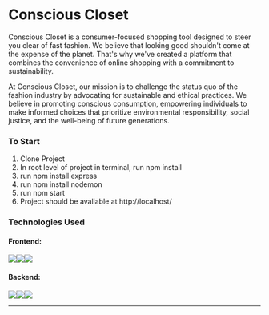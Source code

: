 # Conscious Closet

Conscious Closet is a consumer-focused shopping tool designed to steer you clear of fast fashion. We believe that looking good shouldn't come at the expense of the planet. That's why we've created a platform that combines the convenience of online shopping with a commitment to sustainability.

At Conscious Closet, our mission is to challenge the status quo of the fashion industry by advocating for sustainable and ethical practices. We believe in promoting conscious consumption, empowering individuals to make informed choices that prioritize environmental responsibility, social justice, and the well-being of future generations. 

### To Start
1. Clone Project
2. In root level of project in terminal, run npm install
3. run npm install express
4. run npm install nodemon
5. run npm start
6. Project should be avaliable at http://localhost/


### Technologies Used
#### Frontend: 
<img src="https://img.shields.io/badge/html5-E34F26?style=for-the-badge&logo=html5&logoColor=white"><img src="https://img.shields.io/badge/css-1572B6?style=for-the-badge&logo=css3&logoColor=white"><img src="https://img.shields.io/badge/javascript-F7DF1E?style=for-the-badge&logo=javascript&logoColor=black">

#### Backend: 

<img src="https://img.shields.io/badge/node.js-339933?style=for-the-badge&logo=Node.js&logoColor=white"><img src="https://img.shields.io/badge/express-000000?style=for-the-badge&logo=express&logoColor=white"><img src="https://img.shields.io/badge/Python-3776AB?style=for-the-badge&logo=python&logoColor=white">

---
